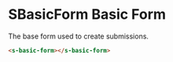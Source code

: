 # SBasicForm Basic Form

The base form used to create submissions.

``` html
<s-basic-form></s-basic-form>
```
